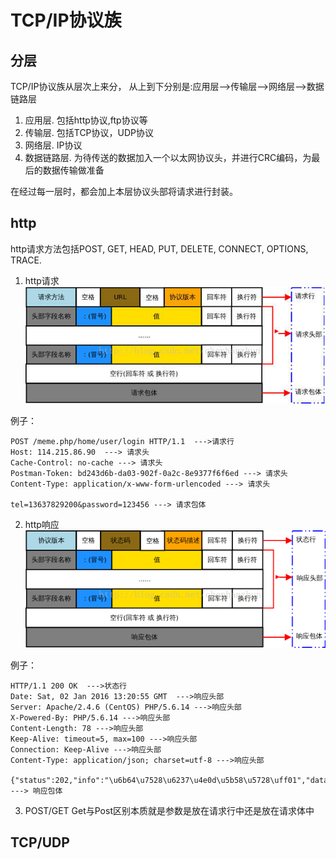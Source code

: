 # TCP/IP协议族

## 分层
TCP/IP协议族从层次上来分， 从上到下分别是:应用层-->传输层-->网络层-->数据链路层
1. 应用层. 包括http协议,ftp协议等
2. 传输层. 包括TCP协议，UDP协议
3. 网络层. IP协议
4. 数据链路层. 为待传送的数据加入一个以太网协议头，并进行CRC编码，为最后的数据传输做准备

在经过每一层时，都会加上本层协议头部将请求进行封装。


## http
http请求方法包括POST, GET, HEAD, PUT, DELETE, CONNECT, OPTIONS, TRACE.

1. http请求
![http_request](./http_request.jpg)

例子：
```
POST /meme.php/home/user/login HTTP/1.1  --->请求行
Host: 114.215.86.90  ---> 请求头
Cache-Control: no-cache ---> 请求头
Postman-Token: bd243d6b-da03-902f-0a2c-8e9377f6f6ed ---> 请求头
Content-Type: application/x-www-form-urlencoded ---> 请求头

tel=13637829200&password=123456 ---> 请求包体

```

2. http响应
![http_response](./http_response.png)

例子：
```
HTTP/1.1 200 OK  --->状态行
Date: Sat, 02 Jan 2016 13:20:55 GMT  --->响应头部
Server: Apache/2.4.6 (CentOS) PHP/5.6.14 --->响应头部
X-Powered-By: PHP/5.6.14 --->响应头部
Content-Length: 78 --->响应头部
Keep-Alive: timeout=5, max=100 --->响应头部
Connection: Keep-Alive --->响应头部
Content-Type: application/json; charset=utf-8 --->响应头部

{"status":202,"info":"\u6b64\u7528\u6237\u4e0d\u5b58\u5728\uff01","data":null} ---> 响应包体

```

3. POST/GET
Get与Post区别本质就是参数是放在请求行中还是放在请求体中


## TCP/UDP
